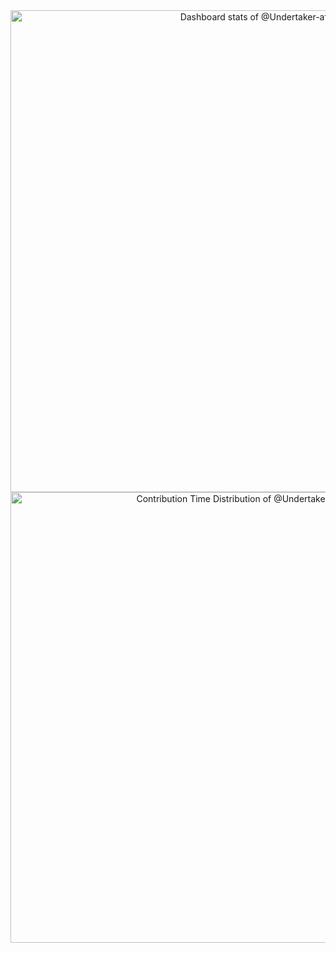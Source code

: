 <!-- Copy-paste in your Readme.md file -->

<a href="https://next.ossinsight.io/widgets/official/compose-user-dashboard-stats?user_id=179710494" target="_blank" style="display: block" align="center">
  <picture>
    <source media="(prefers-color-scheme: dark)" srcset="https://next.ossinsight.io/widgets/official/compose-user-dashboard-stats/thumbnail.png?user_id=179710494&image_size=auto&color_scheme=dark" width="771" height="auto">
    <img alt="Dashboard stats of @Undertaker-afk" src="https://next.ossinsight.io/widgets/official/compose-user-dashboard-stats/thumbnail.png?user_id=179710494&image_size=auto&color_scheme=light" width="771" height="auto">
  </picture>
</a>

<!-- Made with [OSS Insight](https://ossinsight.io/) -->
<!-- Copy-paste in your Readme.md file -->

<a href="https://next.ossinsight.io/widgets/official/analyze-user-contribution-time-distribution?user_id=179710494&period=all_times" target="_blank" style="display: block" align="center">
  <picture>
    <source media="(prefers-color-scheme: dark)" srcset="https://next.ossinsight.io/widgets/official/analyze-user-contribution-time-distribution/thumbnail.png?user_id=179710494&period=all_times&image_size=auto&color_scheme=dark" width="721" height="auto">
    <img alt="Contribution Time Distribution of @Undertaker-afk" src="https://next.ossinsight.io/widgets/official/analyze-user-contribution-time-distribution/thumbnail.png?user_id=179710494&period=all_times&image_size=auto&color_scheme=light" width="721" height="auto">
  </picture>
</a>

<!-- Made with [OSS Insight](https://ossinsight.io/) -->
